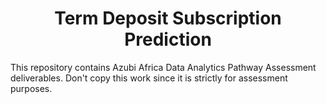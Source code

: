 <h1 align='center'>Term Deposit Subscription Prediction</h1>

<p>This repository contains Azubi Africa Data Analytics Pathway Assessment deliverables. Don't copy this work since it is strictly for assessment purposes.</p>
